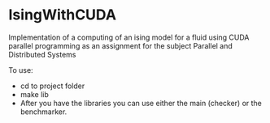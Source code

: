 # IsingWithCUDA
Implementation of a computing of an ising model for a fluid using CUDA parallel programming as an assignment for the subject Parallel and Distributed Systems


To use:

* cd to project folder
* make lib
* After you have the libraries you can use either the main (checker) or the benchmarker.
